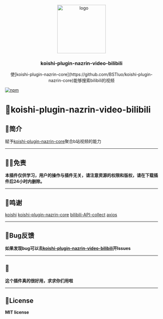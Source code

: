 <!-- PROJECT LOGO -->
<br />
<div align="center">
  <a href="https://github.com/initialencounter/mykoishi">
    <a href="https://koishi.chat/" target="_blank">
    <img width="160" src="https://koishi.chat/logo.png" alt="logo">
  </a>
  </a>

<h3 align="center">koishi-plugin-nazrin-video-bilibili</h3>

  <p align="center">
    使[koishi-plugin-nazrin-core](https://github.com/BSTluo/koishi-plugin-nazrin-core)能够搜索bilibili的视频
  </p>
</div>

[![npm](https://img.shields.io/npm/v/koishi-plugin-nazrin-video-bilibili?style=flat-square)](https://www.npmjs.com/package/koishi-plugin-nazrin-video-bilibili)

# 🎉koishi-plugin-nazrin-video-bilibili

## 📝简介
赋予[koishi-plugin-nazrin-core](https://github.com/BSTluo/koishi-plugin-nazrin-core)聚合b站视频的能力

***

## 🤚🏻免责

**本插件仅供学习，用户的操作与插件无关，请注意资源的权限和版权，请在下载插件后24小时内删除。**

***

## 💝鸣谢
[koishi](https://koishi.chat/)
[koishi-plugin-nazrin-core](https://github.com/BSTluo/koishi-plugin-nazrin-core)
[bilibili-API-collect](https://github.com/SocialSisterYi/bilibili-API-collect)
[axios](https://www.npmjs.com/package/axios)

***

## 🐛Bug反馈

**如果发现bug可以去[koishi-plugin-nazrin-video-bilibili](https://github.com/jingming295/koishi-plugin-nazrin-video-bilibili)开Issues**

***

## 🙇

**这个插件真的很好用，求求你们用啦**

***

## 📜License

**MIT license**